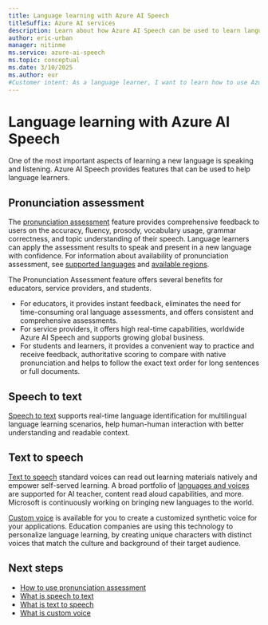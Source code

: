 ```yaml
---
title: Language learning with Azure AI Speech
titleSuffix: Azure AI services
description: Learn about how Azure AI Speech can be used to learn languages.
author: eric-urban
manager: nitinme
ms.service: azure-ai-speech
ms.topic: conceptual
ms.date: 3/10/2025
ms.author: eur
#Customer intent: As a language learner, I want to learn how to use Azure AI Speech to improve my language skills.
---
```


# Language learning with Azure AI Speech

One of the most important aspects of learning a new language is speaking and listening. Azure AI Speech provides features that can be used to help language learners.

## Pronunciation assessment

The [pronunciation assessment](pronunciation-assessment-tool.md) feature provides comprehensive feedback to users on the accuracy, fluency, prosody, vocabulary usage, grammar correctness, and topic understanding of their speech. Language learners can apply the assessment results to speak and present in a new language with confidence. For information about availability of pronunciation assessment, see [supported languages](language-support.md?tabs=pronunciation-assessment) and [available regions](regions.md#regions).

The Pronunciation Assessment feature offers several benefits for educators, service providers, and students. 
- For educators, it provides instant feedback, eliminates the need for time-consuming oral language assessments, and offers consistent and comprehensive assessments. 
- For service providers, it offers high real-time capabilities, worldwide Azure AI Speech and supports growing global business. 
- For students and learners, it provides a convenient way to practice and receive feedback, authoritative scoring to compare with native pronunciation and helps to follow the exact text order for long sentences or full documents.

## Speech to text 

[Speech to text](speech-to-text.md) supports real-time language identification for multilingual language learning scenarios, help human-human interaction with better understanding and readable context.

##  Text to speech

[Text to speech](text-to-speech.md) standard voices can read out learning materials natively and empower self-served learning. A broad portfolio of [languages and voices](language-support.md?tabs=tts) are supported for AI teacher, content read aloud capabilities, and more. Microsoft is continuously working on bringing new languages to the world. 

[Custom voice](custom-neural-voice.md) is available for you to create a customized synthetic voice for your applications. Education companies are using this technology to personalize language learning, by creating unique characters with distinct voices that match the culture and background of their target audience. 

## Next steps

* [How to use pronunciation assessment](how-to-pronunciation-assessment.md)
* [What is speech to text](speech-to-text.md)
* [What is text to speech](text-to-speech.md)
* [What is custom voice](custom-neural-voice.md)

